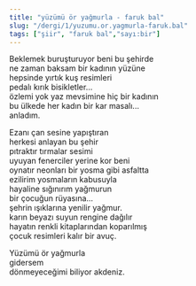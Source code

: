 ```yaml
---
title: "yüzümü ör yağmurla - faruk bal"
slug: "/dergi/1/yuzumu.or.yagmurla-faruk.bal"
tags: ["şiir", "faruk bal","sayı:bir"]
---
```


Beklemek buruşturuyor beni bu şehirde\
ne zaman baksam bir kadının yüzüne\
hepsinde yırtık kuş resimleri\
pedalı kırık bisikletler...\
özlemi yok yaz mevsimine hiç bir kadının\
bu ülkede her kadın bir kar masalı...\
anladım.

Ezanı çan sesine yapıştıran\
herkesi anlayan bu şehir\
pıtraktır tırmalar sesimi\
uyuyan fenerciler yerine kor beni\
oynatır neonları bir yosma gibi asfaltta\
ezilirim yosmaların kabusuyla\
hayaline sığınırım yağmurun\
bir çocuğun rüyasına...\
şehrin ışıklarına yenilir yağmur.\
karın beyazı suyun rengine dağılır\
hayatın renkli kitaplarından koparılmış\
çocuk resimleri kalır bir avuç.

Yüzümü ör yağmurla\
gidersem\
dönmeyeceğimi biliyor akdeniz.
